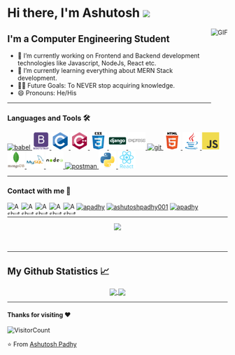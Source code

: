 <!-- ### Hi there 👋 -->

<!--
**a-padhy/a-padhy** is a ✨ _special_ ✨ repository because its `README.md` (this file) appears on your GitHub profile.

Here are some ideas to get you started:

- 🔭 I’m currently working on ...
- 🌱 I’m currently learning ...
- 👯 I’m looking to collaborate on ...
- 🤔 I’m looking for help with ...
- 💬 Ask me about ...
- 📫 How to reach me: ...
- 😄 Pronouns: ...
- ⚡ Fun fact: ...
-->

# Hi there, I'm Ashutosh <img src="https://raw.githubusercontent.com/MartinHeinz/MartinHeinz/master/wave.gif" width="30px">
<img align="right" alt="GIF" height="190px" src="https://i.pinimg.com/originals/e4/26/70/e426702edf874b181aced1e2fa5c6cde.gif" />

## I'm a Computer Engineering Student 

- 🔭 I’m currently working on Frontend and Backend development technologies like Javascript, NodeJs, React etc.
- 🌱 I’m currently learning everything about MERN Stack development.
- 💪🏼 Future Goals: To NEVER stop acquiring knowledge.
- 😄 Pronouns: He/His

---
### Languages and Tools 🛠 
<p align="left"> <a href="https://babeljs.io/" target="_blank"> <img src="https://upload.wikimedia.org/wikipedia/commons/thumb/0/02/Babel_Logo.svg/1200px-Babel_Logo.svg.png" alt="babel" width="50" height="40"/> </a> <a href="https://getbootstrap.com" target="_blank"> <img src="https://raw.githubusercontent.com/devicons/devicon/master/icons/bootstrap/bootstrap-plain-wordmark.svg" alt="bootstrap" width="40" height="40"/> </a> <a href="https://www.cprogramming.com/" target="_blank"> <img src="https://raw.githubusercontent.com/devicons/devicon/master/icons/c/c-original.svg" alt="c" width="40" height="40"/> </a> <a href="https://www.w3schools.com/cpp/" target="_blank"> <img src="https://raw.githubusercontent.com/devicons/devicon/master/icons/cplusplus/cplusplus-original.svg" alt="cplusplus" width="40" height="40"/> </a> <a href="https://www.w3schools.com/css/" target="_blank"> <img src="https://raw.githubusercontent.com/devicons/devicon/master/icons/css3/css3-original-wordmark.svg" alt="css3" width="40" height="40"/> </a> <a href="https://www.djangoproject.com/" target="_blank"> <img src="https://raw.githubusercontent.com/devicons/devicon/master/icons/django/django-original.svg" alt="django" width="40" height="40"/> </a> <a href="https://expressjs.com" target="_blank"> <img src="https://raw.githubusercontent.com/devicons/devicon/master/icons/express/express-original-wordmark.svg" alt="express" width="40" height="40"/> </a> <a href="https://git-scm.com/" target="_blank"> <img src="https://www.vectorlogo.zone/logos/git-scm/git-scm-icon.svg" alt="git" width="40" height="40"/> </a> <a href="https://www.w3.org/html/" target="_blank"> <img src="https://raw.githubusercontent.com/devicons/devicon/master/icons/html5/html5-original-wordmark.svg" alt="html5" width="40" height="40"/> </a> <a href="https://www.java.com" target="_blank"> <img src="https://raw.githubusercontent.com/devicons/devicon/master/icons/java/java-original.svg" alt="java" width="40" height="40"/> </a> <a href="https://developer.mozilla.org/en-US/docs/Web/JavaScript" target="_blank"> <img src="https://raw.githubusercontent.com/devicons/devicon/master/icons/javascript/javascript-original.svg" alt="javascript" width="40" height="40"/> </a> <a href="https://www.mongodb.com/" target="_blank"> <img src="https://raw.githubusercontent.com/devicons/devicon/master/icons/mongodb/mongodb-original-wordmark.svg" alt="mongodb" width="40" height="40"/> </a> <a href="https://www.mysql.com/" target="_blank"> <img src="https://raw.githubusercontent.com/devicons/devicon/master/icons/mysql/mysql-original-wordmark.svg" alt="mysql" width="40" height="40"/> </a> <a href="https://nodejs.org" target="_blank"> <img src="https://raw.githubusercontent.com/devicons/devicon/master/icons/nodejs/nodejs-original-wordmark.svg" alt="nodejs" width="40" height="40"/> </a> <a href="https://postman.com" target="_blank"> <img src="https://www.vectorlogo.zone/logos/getpostman/getpostman-icon.svg" alt="postman" width="40" height="40"/> </a> <a href="https://www.python.org" target="_blank"> <img src="https://raw.githubusercontent.com/devicons/devicon/master/icons/python/python-original.svg" alt="python" width="40" height="40"/> </a> <a href="https://reactjs.org/" target="_blank"> <img src="https://raw.githubusercontent.com/devicons/devicon/master/icons/react/react-original-wordmark.svg" alt="react" width="40" height="40"/> </a> </p>

---

### Contact with me 📝

[<img align="left" alt="Ashutosh | LinkedIn" width="32px" height="27px" src="https://i.pinimg.com/originals/de/b4/6f/deb46f02a59e3b3a2aa58fac16290d63.gif" />](https://www.linkedin.com/in/ashutosh-padhy-759707203/)
[<img align="left" alt="Ashutosh | Facebook" width="32px" height="27px" src="https://media4.giphy.com/media/ijEiXYEo9DBxm/200.webp?cid=ecf05e47nw712kytmw6cwbiiiikhtnkshqcp823o2poai13o&rid=200.webp&ct=g" />](https://www.facebook.com/ashutosh.padhy.7/)
[<img align="left" alt="Ashutosh | Gmail" width="32px" height="27px" src="https://cdn.dribbble.com/users/2113992/screenshots/14510264/gmail_animation.gif" />](mailto:ashutoshpadhy001@gmail.com "Connect via Email")
[<img align="left" alt="Ashutosh | Twitter" width="32px" height="27px" src="https://techcrunch.com/wp-content/uploads/2014/06/twitter-rise.gif?w=730&crop=1" />](https://twitter.com/__apadhy)
[<img align="left" alt="Ashutosh | Instagram" width="30px" height="27px" src="https://letket.com/wp-content/uploads/2020/07/IncompleteTightDanishswedishfarmdog-max-1mb.gif" />](https://www.instagram.com/____ashutosh.p/)

<a href="https://www.codechef.com/users/apadhy" target="blank"><img align="center" width="30px" height="27px" src="https://static.uacdn.net/thumbnail/external-app-icons/ce4fd2180646452aa0b03c3ffa3ef8e2.png" alt="apadhy"/></a>
<a href="https://www.hackerrank.com/ashutoshpadhy001" target="blank"><img align="center" width="30px" height="30px" src="https://upload.wikimedia.org/wikipedia/commons/6/65/HackerRank_logo.png" alt="ashutoshpadhy001"/></a>
<a href="https://codeforces.com/profile/apadhy" target="blank"><img align="center" width="30px" height="27px" src="https://cdn.iconscout.com/icon/free/png-256/code-forces-3521352-2944796.png" alt="apadhy"/></a>
<br />

---

<p align = "center">
  <a href="https://github.com/a-padhy/github-readme-streak-stats">
    <img src="http://github-readme-streak-stats.herokuapp.com?user=a-padhy&theme=midnight-purple&ring=DD8F09&fire=DD8F09&dates=20DD0A&currStreakNum=DDDDDD&sideNums=DDDDDD" />
  </a>
</p> 

<br />

--- 

## My Github Statistics 📈

  <div align="center"> 
     <a href="">
      <img align="center" src="https://github-readme-stats.vercel.app/api?username=a-padhy&&show_icons=true&theme=midnight-purple" />
    </a>
    <a href="">
      <img align="center" height="195px" src="https://github-readme-stats.vercel.app/api/top-langs/?username=a-padhy&theme=midnight-purple&hide=glsl,python"/>
    </a>
</div
  
<br/>
  
---
  
  
#### Thanks for visiting :heart:
![VisitorCount](https://profile-counter.glitch.me/a-padhy/count.svg)

⭐️ From [Ashutosh Padhy](https://github.com/a-padhy)


